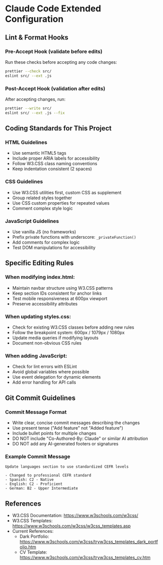 # Claude Code Extended Configuration

## Lint & Format Hooks

### Pre-Accept Hook (validate before edits)
Run these checks before accepting any code changes:
```bash
prettier --check src/
eslint src/ --ext .js
```

### Post-Accept Hook (validation after edits)
After accepting changes, run:
```bash
prettier --write src/
eslint src/ --ext .js --fix
```

## Coding Standards for This Project

### HTML Guidelines
- Use semantic HTML5 tags
- Include proper ARIA labels for accessibility
- Follow W3.CSS class naming conventions
- Keep indentation consistent (2 spaces)

### CSS Guidelines
- Use W3.CSS utilities first, custom CSS as supplement
- Group related styles together
- Use CSS custom properties for repeated values
- Comment complex style logic

### JavaScript Guidelines
- Use vanilla JS (no frameworks)
- Prefix private functions with underscore: `_privateFunction()`
- Add comments for complex logic
- Test DOM manipulations for accessibility

## Specific Editing Rules

### When modifying index.html:
- Maintain navbar structure using W3.CSS patterns
- Keep section IDs consistent for anchor links
- Test mobile responsiveness at 600px viewport
- Preserve accessibility attributes

### When updating styles.css:
- Check for existing W3.CSS classes before adding new rules
- Follow the breakpoint system: 600px / 1079px / 1080px
- Update media queries if modifying layouts
- Document non-obvious CSS rules

### When adding JavaScript:
- Check for lint errors with ESLint
- Avoid global variables where possible
- Use event delegation for dynamic elements
- Add error handling for API calls

## Git Commit Guidelines

### Commit Message Format
- Write clear, concise commit messages describing the changes
- Use present tense ("Add feature" not "Added feature")
- Include bullet points for multiple changes
- DO NOT include "Co-Authored-By: Claude" or similar AI attribution
- DO NOT add any AI-generated footers or signatures

### Example Commit Message
```
Update languages section to use standardized CEFR levels

- Changed to professional CEFR standard
- Spanish: C2 - Native
- English: C2 - Proficient
- German: B2 - Upper Intermediate
```

## References
- W3.CSS Documentation: https://www.w3schools.com/w3css/
- W3.CSS Templates: https://www.w3schools.com/w3css/w3css_templates.asp
- Current References:
  - Dark Portfolio: https://www.w3schools.com/w3css/tryw3css_templates_dark_portfolio.htm
  - CV Template: https://www.w3schools.com/w3css/tryw3css_templates_cv.htm